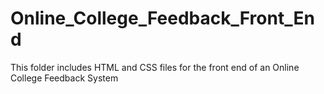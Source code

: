 # Online_College_Feedback_Front_End
This folder includes HTML and CSS files for the front end of an Online College Feedback System
